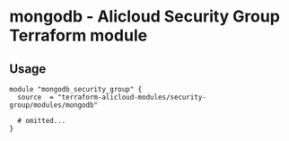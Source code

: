 # mongodb - Alicloud Security Group Terraform module

## Usage

```hcl
module "mongodb_security_group" {
  source  = "terraform-alicloud-modules/security-group/modules/mongodb"

  # omitted...
}
```

<!-- BEGINNING OF PRE-COMMIT-TERRAFORM DOCS HOOK -->
<!-- END OF PRE-COMMIT-TERRAFORM DOCS HOOK -->
